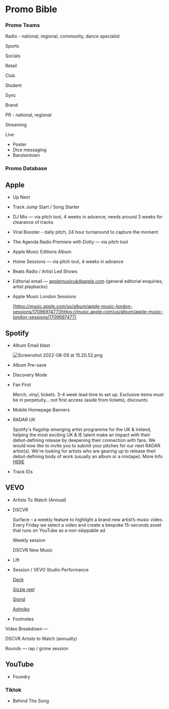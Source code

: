 # Promo Bible

### Promo Teams

Radio - national, regional, community, dance specialist 

Sports

Socials

Retail

Club

Student

Sync

Brand

PR - national, regional

Streaming 

Live

- Poster
- Dice messaging
- Bandsintown

### Promo Database

## Apple

- Up Next
- Track Jump Start / Song Starter
- DJ Mix — via pitch tool, 4 weeks in advance, needs around 3 weeks for clearance of tracks
- Viral Booster - daily pitch, 24 hour turnaround to capture the moment
- The Agenda Radio Premiere with Dotty — via pitch tool
- Apple Music Editions Album
- Home Sessions — via pitch tool, 4 weeks in advance
- Beats Radio / Artist Led Shows
- Editorial email — applemusicuk@apple.com (general editorial enquiries, artist playbacks)
- Apple Music London Sessions
    
    [https://music.apple.com/us/album/apple-music-london-sessions/1709697477](https://music.apple.com/us/album/apple-music-london-sessions/1709697477)
    

## Spotify

- Album Email blast
    
    ![Screenshot 2022-08-09 at 15.20.52.png](../Promo%20Targets%200ff00c500f42452b88af77ecdc496c73/Screenshot_2022-08-09_at_15.20.52.png)
    
- Album Pre-save
- Discovery Mode
- Fan First
    
    Merch, vinyl, tickets. 3-4 week lead time to set up. Exclusive items must be in perpetuity… not first access (aside from tickets), discounts
    
- Mobile Homepage Banners
- RADAR UK
    
    Spotify's flagship emerging artist programme for the UK & Ireland, helping the most exciting UK & IE talent make an impact with their debut-defining release by deepening their connection with fans. We would now like to invite you to submit your pitches for our next RADAR artist(s). We're looking for artists who are gearing up to release their debut-defining body of work (usually an album or a mixtape). More Info [HERE](https://docs.google.com/presentation/d/16MhW5gEJ7iikbiNOaOzdqFnjfhCvrHcMF2Pd7jrZTWQ/present?slide=id.g11e63c9cde7_0_975)
    
- Track IDs

## VEVO

- Artists To Watch (Annual)
- DSCVR
    
    Surface – a weekly feature to highlight a brand new artist’s music video. Every Friday we select a video and create a bespoke 15-seconds asset that runs on YouTube as a non-skippable ad
    
    Weekly session
    
    DSCVR New Music
    
- Lift
- Session / VEVO Studio Performance
    
    [Deck](https://indd.adobe.com/view/c43d6add-8275-424e-854c-b928029530db)
    
    [Sizzle reel](https://app.frame.io/presentations/fe02c160-8eac-48e3-8b31-b054a43000f7)
    
    [Sigrid](https://www.youtube.com/watch?v=3tRElsUBW-o)
    
    [Ashniko](https://www.youtube.com/watch?v=-vLFaV0-_GU)
    
- Footnotes

Video Breakdown —

DSCVR Artists to Watch (annually)

Rounds — rap / grime session

## YouTube

- Foundry

### Tiktok

- Behind The Song